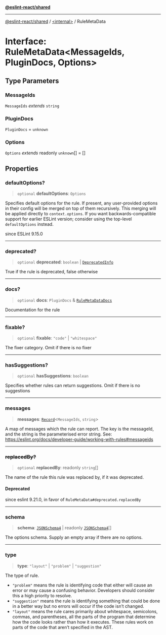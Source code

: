 [**@eslint-react/shared**](../../README.md)

***

[@eslint-react/shared](../../README.md) / [\<internal\>](../README.md) / RuleMetaData

# Interface: RuleMetaData\<MessageIds, PluginDocs, Options\>

## Type Parameters

### MessageIds

`MessageIds` *extends* `string`

### PluginDocs

`PluginDocs` = `unknown`

### Options

`Options` *extends* readonly `unknown`[] = \[\]

## Properties

### defaultOptions?

> `optional` **defaultOptions**: `Options`

Specifies default options for the rule. If present, any user-provided options in their config will be merged on top of them recursively.
This merging will be applied directly to `context.options`.
If you want backwards-compatible support for earlier ESLint version; consider using the top-level `defaultOptions` instead.

since ESLint 9.15.0

***

### deprecated?

> `optional` **deprecated**: `boolean` \| [`DeprecatedInfo`](DeprecatedInfo.md)

True if the rule is deprecated, false otherwise

***

### docs?

> `optional` **docs**: `PluginDocs` & [`RuleMetaDataDocs`](RuleMetaDataDocs.md)

Documentation for the rule

***

### fixable?

> `optional` **fixable**: `"code"` \| `"whitespace"`

The fixer category. Omit if there is no fixer

***

### hasSuggestions?

> `optional` **hasSuggestions**: `boolean`

Specifies whether rules can return suggestions. Omit if there is no suggestions

***

### messages

> **messages**: [`Record`](../type-aliases/Record.md)\<`MessageIds`, `string`\>

A map of messages which the rule can report.
The key is the messageId, and the string is the parameterised error string.
See: https://eslint.org/docs/developer-guide/working-with-rules#messageids

***

### ~~replacedBy?~~

> `optional` **replacedBy**: readonly `string`[]

The name of the rule this rule was replaced by, if it was deprecated.

#### Deprecated

since eslint 9.21.0, in favor of `RuleMetaData#deprecated.replacedBy`

***

### schema

> **schema**: [`JSONSchema4`](../type-aliases/JSONSchema4.md) \| readonly [`JSONSchema4`](../type-aliases/JSONSchema4.md)[]

The options schema. Supply an empty array if there are no options.

***

### type

> **type**: `"layout"` \| `"problem"` \| `"suggestion"`

The type of rule.
- `"problem"` means the rule is identifying code that either will cause an error or may cause a confusing behavior. Developers should consider this a high priority to resolve.
- `"suggestion"` means the rule is identifying something that could be done in a better way but no errors will occur if the code isn’t changed.
- `"layout"` means the rule cares primarily about whitespace, semicolons, commas, and parentheses, all the parts of the program that determine how the code looks rather than how it executes. These rules work on parts of the code that aren’t specified in the AST.
